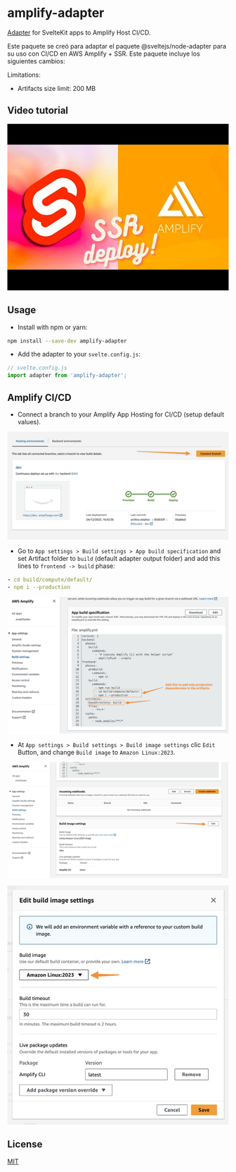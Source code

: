 # amplify-adapter

[Adapter](https://kit.svelte.dev/docs/adapters) for SvelteKit apps to Amplify Host CI/CD.

Este paquete se creó para adaptar el paquete @sveltejs/node-adapter para su uso con CI/CD en AWS Amplify + SSR. Este paquete incluye los siguientes cambios:

Limitations:

- Artifacts size limit: 200 MB

## Video tutorial

[![SvelteKit + Amplify CI/CD](./readme_assets/video.jpg)](https://youtu.be/wzA5w3Y67iI)

## Usage

- Install with npm or yarn:

```bash
npm install --save-dev amplify-adapter
```

- Add the adapter to your `svelte.config.js`:

```js
// svelte.config.js
import adapter from 'amplify-adapter';
```

## Amplify CI/CD

- Connect a branch to your Amplify App Hosting for CI/CD (setup default values).

![Connect branch](./readme_assets/connect_branch.jpg)

- Go to `App settings > Build settings > App build specification` and set Artifact folder to `build` (default adapter output folder) and add this lines to `frontend -> build` phase:

```yaml
- cd build/compute/default/
- npm i --production
```

![App build specification](./readme_assets/buildsettings_1.jpg)

- At `App settings > Build settings > Build image settings` clic `Edit` Button, and change `Build image` to `Amazon Linux:2023`.

![Build image settings](./readme_assets/buildsettings_2.jpg)

![Build image settings](./readme_assets/buildsettings_3.jpg)

## License

[MIT](LICENSE)
